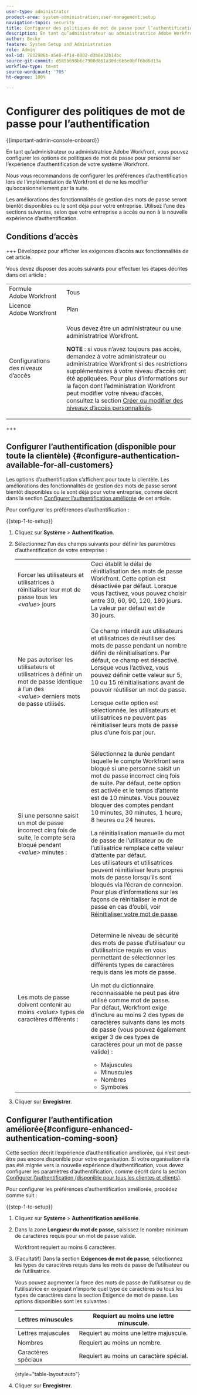 ```yaml
---
user-type: administrator
product-area: system-administration;user-management;setup
navigation-topic: security
title: Configurer des politiques de mot de passe pour l’authentification
description: En tant qu’administrateur ou administratrice Adobe Workfront, vous pouvez configurer les options de politiques de mot de passe pour personnaliser l’expérience d’authentification de votre système Workfront.
author: Becky
feature: System Setup and Administration
role: Admin
exl-id: 7832986b-a5e8-4f14-8802-d3b8e32b14bc
source-git-commit: d585b698b6c7900d861a30dc6b5e0bff6bd6d13a
workflow-type: tm+mt
source-wordcount: '705'
ht-degree: 100%

---
```


# Configurer des politiques de mot de passe pour l’authentification

{{important-admin-console-onboard}}

En tant qu’administrateur ou administratrice Adobe Workfront, vous pouvez configurer les options de politiques de mot de passe pour personnaliser l’expérience d’authentification de votre système Workfront.

Nous vous recommandons de configurer les préférences d’authentification lors de l’implémentation de Workfront et de ne les modifier qu’occasionnellement par la suite.

Les améliorations des fonctionnalités de gestion des mots de passe seront bientôt disponibles ou le sont déjà pour votre entreprise. Utilisez l’une des sections suivantes, selon que votre entreprise a accès ou non à la nouvelle expérience d’authentification.

## Conditions d’accès

+++ Développez pour afficher les exigences d’accès aux fonctionnalités de cet article.

Vous devez disposer des accès suivants pour effectuer les étapes décrites dans cet article :

<table style="table-layout:auto"> 
 <col> 
 <col> 
 <tbody> 
  <tr> 
   <td role="rowheader">Formule Adobe Workfront</td> 
   <td>Tous</td> 
  </tr> 
  <tr> 
   <td role="rowheader">Licence Adobe Workfront</td> 
   <td>Plan</td> 
  </tr> 
  <tr> 
   <td role="rowheader">Configurations des niveaux d’accès</td> 
   <td> <p>Vous devez être un administrateur ou une administratrice Workfront.</p> <p><b>NOTE</b> : si vous n’avez toujours pas accès, demandez à votre administrateur ou administratrice Workfront si des restrictions supplémentaires à votre niveau d’accès ont été appliquées. Pour plus d’informations sur la façon dont l’administration Workfront peut modifier votre niveau d’accès, consultez la section <a href="../../../administration-and-setup/add-users/configure-and-grant-access/create-modify-access-levels.md" class="MCXref xref">Créer ou modifier des niveaux d’accès personnalisés</a>.</p> </td> 
  </tr> 
 </tbody> 
</table>

+++

## Configurer l’authentification (disponible pour toute la clientèle) {#configure-authentication-available-for-all-customers}

Les options d’authentification s’affichent pour toute la clientèle. Les améliorations des fonctionnalités de gestion des mots de passe seront bientôt disponibles ou le sont déjà pour votre entreprise, comme décrit dans la section [Configurer l’authentification améliorée](#configure-enhanced-authentication-coming-soon) de cet article.

Pour configurer les préférences d’authentification :

{{step-1-to-setup}}

1. Cliquez sur **Système** > **Authentification**.

1. Sélectionnez l’un des champs suivants pour définir les paramètres d’authentification de votre entreprise :

   <table style="table-layout:auto"> 
    <col> 
    <col> 
    <tbody> 
     <tr> 
      <td role="rowheader">Forcer les utilisateurs et utilisatrices à réinitialiser leur mot de passe tous les <em>&lt;value&gt;</em> jours</td> 
      <td>Ceci établit le délai de réinitialisation des mots de passe Workfront. Cette option est désactivée par défaut. Lorsque vous l’activez, vous pouvez choisir entre 30, 60, 90, 120, 180 jours. La valeur par défaut est de 30 jours.</td> 
     </tr> 
     <tr> 
      <td role="rowheader">Ne pas autoriser les utilisateurs et utilisatrices à définir un mot de passe identique à l’un des <em>&lt;value&gt;</em> derniers mots de passe utilisés.</td> 
      <td> <p>Ce champ interdit aux utilisateurs et utilisatrices de réutiliser des mots de passe pendant un nombre défini de réinitialisations. Par défaut, ce champ est désactivé. Lorsque vous l’activez, vous pouvez définir cette valeur sur 5, 10 ou 15 réinitialisations avant de pouvoir réutiliser un mot de passe.</p> <p>Lorsque cette option est sélectionnée, les utilisateurs et utilisatrices ne peuvent pas réinitialiser leurs mots de passe plus d’une fois par jour.</p> </td> 
     </tr> 
     <tr> 
      <td role="rowheader">Si une personne saisit un mot de passe incorrect cinq fois de suite, le compte sera bloqué pendant <em>&lt;value&gt;</em> minutes : </td> 
      <td> <p>Sélectionnez la durée pendant laquelle le compte Workfront sera bloqué si une personne saisit un mot de passe incorrect cinq fois de suite. Par défaut, cette option est activée et le temps d’attente est de 10 minutes. Vous pouvez bloquer des comptes pendant 10 minutes, 30 minutes, 1 heure, 8 heures ou 24 heures. </p> <p>La réinitialisation manuelle du mot de passe de l’utilisateur ou de l’utilisatrice remplace cette valeur d’attente par défaut. <br>Les utilisateurs et utilisatrices peuvent réinitialiser leurs propres mots de passe lorsqu’ils sont bloqués via l’écran de connexion. Pour plus d’informations sur les façons de réinitialiser le mot de passe en cas d’oubli, voir <a href="../../../workfront-basics/manage-your-account-and-profile/managing-your-workfront-account/reset-your-password.md" class="MCXref xref">Réinitialiser votre mot de passe</a>.</p> </td> 
     </tr> 
     <tr> 
      <td role="rowheader">Les mots de passe doivent contenir au moins <em>&lt;value&gt;</em> types de caractères différents :</td> 
      <td> <p>Détermine le niveau de sécurité des mots de passe d’utilisateur ou d’utilisatrice requis en vous permettant de sélectionner les différents types de caractères requis dans les mots de passe.</p> <p>Un mot du dictionnaire reconnaissable ne peut pas être utilisé comme mot de passe.<br>Par défaut, Workfront exige d’inclure au moins 2 des types de caractères suivants dans les mots de passe (vous pouvez également exiger 3 de ces types de caractères pour un mot de passe valide) : </p> 
       <ul> 
        <li>Majuscules</li> 
        <li>Minuscules</li> 
        <li>Nombres</li> 
        <li>Symboles</li> 
       </ul> </td> 
     </tr> 
    </tbody> 
   </table>

1. Cliquer sur **Enregistrer**.

## Configurer l’authentification améliorée{#configure-enhanced-authentication-coming-soon}

Cette section décrit l’expérience d’authentification améliorée, qui n’est peut-être pas encore disponible pour votre organisation. Si votre organisation n’a pas été migrée vers la nouvelle expérience d’authentification, vous devez configurer les paramètres d’authentification, comme décrit dans la section [Configurer l’authentification (disponible pour tous les clientes et clients)](#configure-authentication-available-for-all-customers).

Pour configurer les préférences d’authentification améliorée, procédez comme suit :

{{step-1-to-setup}}

1. Cliquez sur **Système** > **Authentification améliorée**.
1. Dans la zone **Longueur du mot de passe**, saisissez le nombre minimum de caractères requis pour un mot de passe valide.

   Workfront requiert au moins 6 caractères.

1. (Facultatif) Dans la section **Exigences de mot de passe**, sélectionnez les types de caractères requis dans les mots de passe de l’utilisateur ou de l’utilisatrice.

   Vous pouvez augmenter la force des mots de passe de l’utilisateur ou de l’utilisatrice en exigeant n’importe quel type de caractères ou tous les types de caractères dans la section Exigence de mot de passe. Les options disponibles sont les suivantes :

   | Lettres minuscules | Requiert au moins une lettre minuscule. |
   |---|---|
   | Lettres majuscules | Requiert au moins une lettre majuscule. |
   | Nombres | Requiert au moins un nombre. |
   | Caractères spéciaux | Requiert au moins un caractère spécial. |

   {style="table-layout:auto"}

1. Cliquer sur **Enregistrer**.
